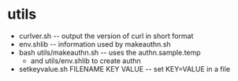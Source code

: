 # utils
* curlver.sh -- output the version of curl in short format
* env.shlib -- information used by makeauthn.sh
* bash utils/makeauthn.sh -- uses the authn.sample.temp
	* and utils/env.shlib to create authn
* setkeyvalue.sh FILENAME KEY VALUE -- set KEY=VALUE in a file
